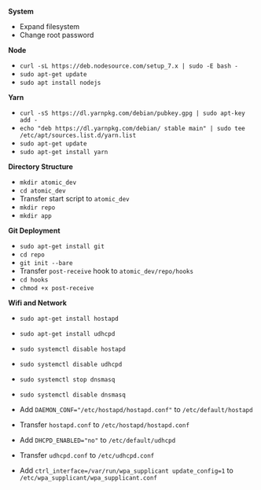 **System**
- Expand filesystem
- Change root password

**Node**
- `curl -sL https://deb.nodesource.com/setup_7.x | sudo -E bash -`
- `sudo apt-get update`
- `sudo apt install nodejs`

**Yarn**
- `curl -sS https://dl.yarnpkg.com/debian/pubkey.gpg | sudo apt-key add -`
- `echo "deb https://dl.yarnpkg.com/debian/ stable main" | sudo tee /etc/apt/sources.list.d/yarn.list`
- `sudo apt-get update`
- `sudo apt-get install yarn`

**Directory Structure**
- `mkdir atomic_dev`
- `cd atomic_dev`
- Transfer start script to `atomic_dev`
- `mkdir repo`
- `mkdir app`

**Git Deployment**
- `sudo apt-get install git`
- `cd repo`
- `git init --bare`
- Transfer `post-receive` hook to `atomic_dev/repo/hooks`
- `cd hooks`
- `chmod +x post-receive`

**Wifi and Network**
- `sudo apt-get install hostapd`
- `sudo apt-get install udhcpd`
- `sudo systemctl disable hostapd`
- `sudo systemctl disable udhcpd`
- `sudo systemctl stop dnsmasq`
- `sudo systemctl disable dnsmasq`

- Add `DAEMON_CONF="/etc/hostapd/hostapd.conf"` to `/etc/default/hostapd`
- Transfer `hostapd.conf` to `/etc/hostapd/hostapd.conf`
- Add `DHCPD_ENABLED="no"` to `/etc/default/udhcpd`
- Transfer `udhcpd.conf` to `/etc/udhcpd.conf`
- Add ```ctrl_interface=/var/run/wpa_supplicant
update_config=1``` to `/etc/wpa_supplicant/wpa_supplicant.conf`
